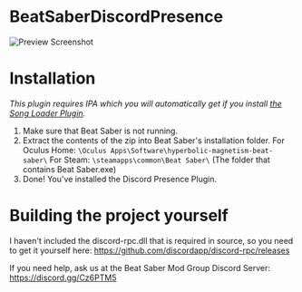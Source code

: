 # BeatSaberDiscordPresence
![Preview Screenshot](https://i.imgur.com/jFpCQmR.png)

# Installation
*This plugin requires IPA which you will automatically get if you install [the Song Loader Plugin](https://github.com/xyonico/BeatSaberSongInjector/releases).*

1. Make sure that Beat Saber is not running.
2. Extract the contents of the zip into Beat Saber's installation folder.
	For Oculus Home: `\Oculus Apps\Software\hyperbolic-magnetism-beat-saber\`
	For Steam: `\steamapps\common\Beat Saber\`
		(The folder that contains Beat Saber.exe)
4. Done! You've installed the Discord Presence Plugin.

# Building the project yourself
I haven't included the discord-rpc.dll that is required in source, so you need to get it yourself here: https://github.com/discordapp/discord-rpc/releases

If you need help, ask us at the Beat Saber Mod Group Discord Server:
https://discord.gg/Cz6PTM5
